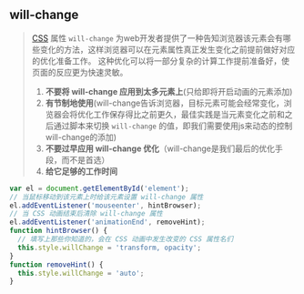 ## will-change

> [CSS](https://developer.mozilla.org/zh-CN/docs/Web/CSS) 属性 `will-change` 为web开发者提供了一种告知浏览器该元素会有哪些变化的方法，这样浏览器可以在元素属性真正发生变化之前提前做好对应的优化准备工作。 这种优化可以将一部分复杂的计算工作提前准备好，使页面的反应更为快速灵敏。
>
> 1. **不要将 will-change 应用到太多元素上**(只给即将开启动画的元素添加)
> 2. **有节制地使用**(will-change告诉浏览器，目标元素可能会经常变化，浏览器会将优化工作保存得比之前更久，最佳实践是当元素变化之前和之后通过脚本来切换 `will-change` 的值，即我们需要使用js来动态的控制will-change的添加)
> 3. **不要过早应用 will-change 优化**（will-change是我们最后的优化手段，而不是首选）
> 4. **给它足够的工作时间**

```js
var el = document.getElementById('element');
// 当鼠标移动到该元素上时给该元素设置 will-change 属性
el.addEventListener('mouseenter', hintBrowser);
// 当 CSS 动画结束后清除 will-change 属性
el.addEventListener('animationEnd', removeHint);
function hintBrowser() {
  // 填写上那些你知道的，会在 CSS 动画中发生改变的 CSS 属性名们
  this.style.willChange = 'transform, opacity';
}
function removeHint() {
  this.style.willChange = 'auto';
}
```

